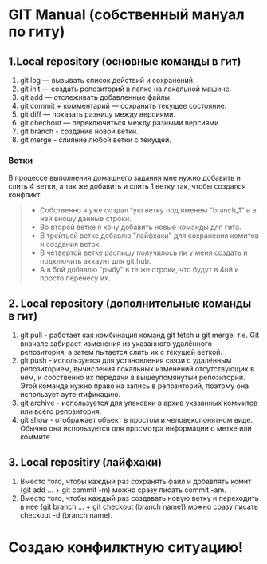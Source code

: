 # GIT Manual (собственный мануал по гиту)
##  1.Local repository (основные команды в гит)
1. git log — вызывать список действий и сохранений.
2. git init — создать репозиторий в папке на локальной машине.
3. git add — отслеживать добавленные файлы.
4. git commit + комментарий — сохранить текущее состояние.
5. git diff — показать разницу между версиями.
6. git chechout — переключиться между разными версиями.
7. git branch - создание новой ветки.
8. git merge - слияние любой ветки с текущей.
### Ветки
В процессе выполнения домашнего задания мне нужно добавить и слить 4 ветки, а так же добавить и слить 1 ветку так, чтобы создался конфликт.
> * Собственно я уже создал 1ую ветку под именем "branch_1" и в ней вношу данные строки.
> * Во второй ветке я хочу добавить новые команды для гита.
> * В трейтьей ветке добавлю "лайфхаки" для сохранения комитов и создания веток.
> * В четвертой ветке распишу получилось ли у меня создать и подключить аккаунт для git.hub.
> * А в 5ой добавлю "рыбу" в те же строки, что будут в 4ой и просто перенесу их.

## 2. Local repository (дополнительные команды в гит)
1. git pull - работает как комбинация команд git fetch и git merge, т.е. Git вначале забирает изменения из указанного удалённого репозитория, а затем пытается слить их с текущей веткой.
2. git push - используется для установления связи с удалённым репозиторием, вычисления локальных изменений отсутствующих в нём, и собственно их передачи в вышеупомянутый репозиторий. Этой команде нужно право на запись в репозиторий, поэтому она использует аутентификацию.
3. git archive - используется для упаковки в архив указанных коммитов или всего репозитория.
4. git show - отображает объект в простом и человекопонятном виде. Обычно она используется для просмотра информации о метке или коммите.

## 3. Local repositiry (лайфхаки)
1. Вместо того, чтобы каждый раз сохранять файл и добавлять комит (git add ... + git commit -m) можно сразу писать commit -am.
2. Вместо того, чтобы каждый раз создавать новую ветку и переходить в нее (git branch ... + git checkout (branch name)) можно сразу писать checkout -d (branch name).

# Создаю конфилктную ситуацию!